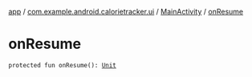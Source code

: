 [app](../../index.md) / [com.example.android.calorietracker.ui](../index.md) / [MainActivity](index.md) / [onResume](./on-resume.md)

# onResume

`protected fun onResume(): `[`Unit`](https://kotlinlang.org/api/latest/jvm/stdlib/kotlin/-unit/index.html)